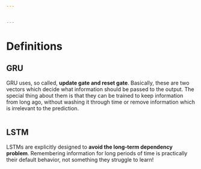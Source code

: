 ```yaml
---


---
```


<h1 id="definitions">Definitions</h1>
<h2 id="gru">GRU</h2>
<p>GRU uses, so called, <strong>update gate and reset gate</strong>. Basically, these are two vectors which decide what information should be passed to the output. The special thing about them is that they can be trained to keep information from long ago, without washing it through time or remove information which is irrelevant to the prediction.</p>
<p><img src="https://upload.wikimedia.org/wikipedia/commons/thumb/b/bf/Gated_Recurrent_Unit%2C_type_2.svg/1280px-Gated_Recurrent_Unit%2C_type_2.svg.png" alt=""></p>
<h2 id="lstm">LSTM</h2>
<p>LSTMs are explicitly designed to <strong>avoid the long-term dependency problem</strong>. Remembering information for long periods of time is practically their default behavior, not something they struggle to learn!</p>
<p><img src="https://sds-platform-private.s3-us-east-2.amazonaws.com/uploads/32_blog_image_3.png" alt=""></p>

